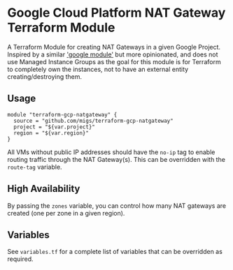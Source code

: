 # Google Cloud Platform NAT Gateway Terraform Module

A Terraform Module for creating NAT Gateways in a given Google Project. Inspired by a similar ['google module'](https://github.com/GoogleCloudPlatform/terraform-google-nat-gateway) but more opinionated, and does not use Managed Instance Groups as the goal for this module is for Terraform to completely own the instances, not to have an external entity creating/destroying them.

## Usage

```
module "terraform-gcp-natgateway" {
  source = "github.com/migs/terraform-gcp-natgateway"
  project = "${var.project}"
  region = "${var.region}"
}
```

All VMs without public IP addresses should have the `no-ip` tag to enable routing traffic through the NAT Gateway(s). This can be overridden with the `route-tag` variable.

## High Availability

By passing the `zones` variable, you can control how many NAT gateways are created (one per zone in a given region).

## Variables

See `variables.tf` for a complete list of variables that can be overridden as required.
